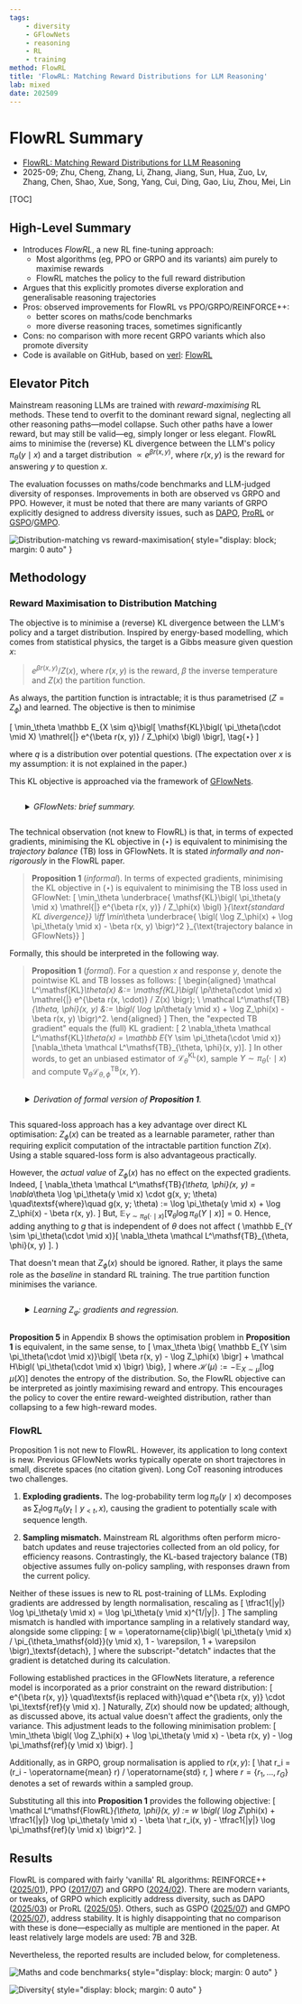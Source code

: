 ```yaml
---
tags:
    - diversity
    - GFlowNets
    - reasoning
    - RL
    - training
method: FlowRL
title: 'FlowRL: Matching Reward Distributions for LLM Reasoning'
lab: mixed
date: 202509
---
```


# FlowRL Summary

-   [FlowRL: Matching Reward Distributions for LLM Reasoning](https://arxiv.org/abs/2509.15207)
-   2025-09; Zhu, Cheng, Zhang, Li, Zhang, Jiang, Sun, Hua, Zuo, Lv, Zhang, Chen, Shao, Xue, Song, Yang, Cui, Ding, Gao, Liu, Zhou, Mei, Lin

[TOC]


## High-Level Summary

-   Introduces *FlowRL*, a new RL fine-tuning approach:
    -   Most algorithms (eg, PPO or GRPO and its variants) aim purely to maximise rewards
    -   FlowRL matches the policy to the full reward distribution
-   Argues that this explicitly promotes diverse exploration and generalisable reasoning trajectories
-   Pros: observed improvements for FlowRL vs PPO/GRPO/REINFORCE++:
    -   better scores on maths/code benchmarks
    -   more diverse reasoning traces, sometimes significantly
-   Cons: no comparison with more recent GRPO variants which also promote diversity
-   Code is available on GitHub, based on [verl](https://github.com/volcengine/verl): [FlowRL](https://github.com/Xuekai-Zhu/FlowRL)


## Elevator Pitch

Mainstream reasoning LLMs are trained with *reward-maximising* RL methods. These tend to overfit to the dominant reward signal, neglecting all other reasoning paths—model collapse. Such other paths have a lower reward, but may still be valid—eg, simply longer or less elegant. FlowRL aims to minimise the (reverse) KL divergence between the LLM's policy $\pi_\theta(y \mid x)$ and a target distribution $\propto e^{\beta r(x, y)}$, where $r(x, y)$ is the reward for answering $y$ to question $x$.

The evaluation focusses on maths/code benchmarks and LLM-judged diversity of responses. Improvements in both are observed vs GRPO and PPO. However, it must be noted that there are many variants of GRPO explicitly designed to address diversity issues, such as [DAPO](http://arxiv.org/abs/2503.14476), [ProRL](http://arxiv.org/abs/2505.24864) or [GSPO](http://arxiv.org/abs/2507.18071)/[GMPO](http://arxiv.org/abs/2507.20673).

![Distribution-matching vs reward-maximisation](attachments/FlowRL%20-%20Distribution-Matching%20vs%20Reward-Maximisation.png){ style="display: block; margin: 0 auto" }


## Methodology

### Reward Maximisation to Distribution Matching

The objective is to minimise a (reverse) KL divergence between the LLM's policy and a target distribution. Inspired by energy-based modelling, which comes from statistical physics, the target is a Gibbs measure given question $x$:

>   $e^{\beta r(x, y)} / Z(x)$, where $r(x, y)$ is the reward, $\beta$ the inverse temperature and $Z(x)$ the partition function.

As always, the partition function is intractable; it is thus parametrised ($Z = Z_\phi$) and learned. The objective is then to minimise

\[
    \min_\theta 
    \mathbb E_{X \sim q}\bigl[
        \mathsf{KL}\bigl( 
            \pi_\theta(\cdot \mid X)
        \mathrel{\|}
            e^{\beta r(x, y)} / Z_\phi(x)
        \bigl)
    \bigr],
\tag{$\star$}
\]

where $q$ is a distribution over potential questions. (The expectation over $x$ is my assumption: it is not explained in the paper.)

This KL objective is approached via the framework of [GFlowNets](https://jmlr.org/papers/v24/22-0364.html).

<details style="margin: 2em">
<summary><i>GFlowNets: brief summary.</i></summary>

Paraphrasing §2, GFlowNets are a probabilistic framework for training stochastic policies to sample discrete, compositional objects (eg, graphs or sequences) in proportion to a given reward. The core principle is to balance forward and backward probability flows at each state, inspired by flow matching (Bengio et al, [2021](https://arxiv.org/abs/2106.04399)).
</details>

The technical observation (not knew to FlowRL) is that, in terms of expected gradients, minimising the KL objective in $(\star)$ is equivalent to minimising the *trajectory balance* (TB) loss in GFlowNets. It is stated *informally and non-rigorously* in the FlowRL paper.

>   **Proposition 1** (*informal*). In terms of expected gradients, minimising the KL objective in $(\star)$ is equivalent to minimising the TB loss used in GFlowNet:
    \[
        \min_\theta 
        \underbrace{
            \mathsf{KL}\bigl( 
                \pi_\theta(y \mid x)
            \mathrel{\|}
                e^{\beta r(x, y)} / Z_\phi(x)
            \bigl)
        }_{\text{standard KL divergence}}
    \iff
        \min_\theta
        \underbrace{
            \bigl( \log Z_\phi(x) + \log \pi_\theta(y \mid x) - \beta r(x, y) \bigr)^2
        }_{\text{trajectory balance in GFlowNets}}
    \]

Formally, this should be interpreted in the following way.

>   **Proposition 1** (*formal*). For a question $x$ and response $y$, denote the pointwise KL and TB losses as follows:
    \[
    \begin{aligned}
        \mathcal L^\mathsf{KL}_\theta(x)
    &:= \mathsf{KL}\bigl( 
            \pi_\theta(\cdot \mid x)
        \mathrel{\|}
            e^{\beta r(x, \cdot)} / Z(x)
        \bigr);
    \\
        \mathcal L^\mathsf{TB}_{\theta, \phi}(x, y)
    &:=  \bigl( \log \pi_\theta(y \mid x) + \log Z_\phi(x) - \beta r(x, y) \bigr)^2.
    \end{aligned}
    \]
    Then, the "expected TB gradient" equals the (full) KL gradient:
    \[
        2 \nabla_\theta \mathcal L^\mathsf{KL}_\theta(x)
    =   \mathbb E_{Y \sim \pi_\theta(\cdot \mid x)}[\nabla_\theta \mathcal L^\mathsf{TB}_{\theta, \phi}(x, y)].
    \]
    In other words, to get an unbiased estimator of $\mathcal L^\mathsf{KL}_\theta(x)$, sample $Y \sim \pi_\theta(\cdot \mid x)$ and compute $\nabla_\theta \mathcal L^\mathsf{TB}_{\theta, \phi}(x, Y)$.

<details style="margin: 2em">
<summary><i>Derivation of formal version of <b>Proposition 1</b>.</i></summary>

Define the KL and trajectory balance (TB) objectives (losses), pointwise wrt questions $x$:
\[
\begin{aligned}
    \mathcal L^\mathsf{KL}_\theta(x)
&:= \mathsf{KL}\bigl( 
        \pi_\theta(\cdot \mid x)
    \mathrel{\|}
        e^{\beta r(x, \cdot)} / Z(x)
    \bigr);
\\
    \mathcal L^\mathsf{TB}_{\theta, \phi}(x, y)
&:=  \bigl( \log \pi_\theta(y \mid x) + \log Z_\phi(x) - \beta r(x, y) \bigr)^2.
\end{aligned}
\]
Expanding the KL divergence,
\[
\begin{aligned}
    \mathcal L^\mathsf{KL}_\theta(x)
&=  \mathbb E_{Y \sim \pi_\theta(\cdot \mid x)}\bigl[
        \log\bigl( \pi_\theta(Y \mid x) Z(x) / e^{\beta r(x, Y)} \bigr)
    \bigr]
\\
&=  \mathbb E_{Y \sim \pi_\theta(\cdot \mid x)}\bigl[
        \log \pi_\theta(Y \mid x) + \log Z(x) - \beta r(x, Y)
    \bigr].
\end{aligned}
\]

The law of $Y \sim \pi_\theta(\cdot \mid x)$ depends on the parameters $\theta$. Abbreviate
\[
    \delta_\theta(x, y)
:=  \log \pi_\theta(y \mid x) + \log Z(x) - \beta r(x, y),
\]
which has
\[
    \nabla_\theta
    \delta_\theta(x, y)
=   \nabla_\theta \log \pi_\theta(y \mid x).
\]

Start with the KL term, using $\pi_\theta(y \mid x) \nabla_\theta \log \pi_\theta(y \mid x) = \nabla_\theta \pi_\theta(y \mid x)$ and $\sum_y \nabla_\theta \pi_\theta(y \mid x) = \nabla_\theta \sum_y \pi_\theta(y \mid x) = \nabla_\theta 1 = 0$:
\[
\begin{aligned}
    \nabla_\theta
    \mathcal L^\mathsf{KL}_\theta(x)
&\textstyle
=   \sum_y
    \nabla_\theta
    \bigl( 
        \pi_\theta(y \mid x)
        \delta_\theta(x, y)
    \bigr)
\\&\textstyle
=   \sum_y
    \bigl(
        \nabla_\theta \pi_\theta(y \mid x)
    \cdot
        \delta_\theta(x, y)
    +   \pi_\theta(y \mid x)
    \cdot
        \nabla_\theta \log \pi_\theta(y \mid x)
    \bigr)
\\&\textstyle
=   \sum_y
        \nabla_\theta \pi_\theta(y \mid x)
    \cdot
        (\delta_\theta(x, y) + 1)
\\&\textstyle
=   \sum_y
        \nabla_\theta \pi_\theta(y \mid x)
    \cdot
        \delta_\theta(x, y)
\\&\textstyle
=   \mathbb E_{Y \sim \pi_\theta(\cdot \mid x)}\bigl[
        \nabla_\theta \log \pi_\theta(Y \mid x)
    \cdot
        \delta_\theta(x, Y)
    \bigr].
\end{aligned}
\]
This is the *policy gradient* form. Turning to the TB term, the derivative is taken *before* the expectation over $y$:
\[
    \nabla_\theta
    \mathcal L^\mathsf{TB}_{\theta, \phi}(x, y)
=   \nabla_\theta
    \delta_\theta(x, y)^2
=   2
        \nabla_\theta \log \pi_\theta(y \mid x)
    \cdot
        \delta_\theta(x, y).
\]
Hence,
\[
\begin{aligned}
    2
    \nabla_\theta
    \mathcal L^\mathsf{KL}_\theta(x)
&
=   2
\nabla_\theta
    \mathbb E_{Y \sim \pi_\theta(\cdot \mid x)}[
        \delta_\theta(x, Y)
    ]
\\&
=   \mathbb E_{Y \sim \pi_\theta(\cdot \mid x)}[
            2 \nabla_\theta \log \pi_\theta(Y \mid x)
        \cdot
            \delta_\theta(x, Y)
    ]
=   \mathbb E_{Y \sim \pi_\theta(\cdot \mid x)}[
        \nabla_\theta
        \mathcal L^\mathsf{TB}_{\theta, \phi}(x, Y)
    ].
\end{aligned}
\]
</details>

This squared-loss approach has a key advantage over direct KL optimisation: $Z_\phi(x)$ can be treated as a learnable parameter, rather than requiring explicit computation of the intractable partition function $Z(x)$. Using a stable squared-loss form is also advantageous practically.

However, the *actual value* of $Z_\phi(x)$ has no effect on the expected gradients. Indeed,
\[
    \nabla_\theta
    \mathcal L^\mathsf{TB}_{\theta, \phi}(x, y)
=       \nabla_\theta \log \pi_\theta(y \mid x)
    \cdot
        g(x, y; \theta)
\quad\textsf{where}\quad
    g(x, y; \theta)
:=  \log \pi_\theta(y \mid x) + \log Z_\phi(x) - \beta r(x, y).
\]
But, $\mathbb E_{Y \sim \pi_\theta(\cdot \mid x)}[\nabla_\theta \log \pi_\theta(Y \mid x)] = 0$. Hence, adding anything to $g$ that is independent of $\theta$ does not affect
\(
    \mathbb E_{Y \sim \pi_\theta(\cdot \mid x)}[
        \nabla_\theta
        \mathcal L^\mathsf{TB}_{\theta, \phi}(x, y)
    ].
\)

That doesn't mean that $Z_\phi(x)$ should be ignored. Rather, it plays the same role as the *baseline* in standard RL training. The true partition function minimises the variance.

<details style="margin: 2em">
<summary><i>Learning Z<sub>φ</sub>: gradients and regression.</i></summary>

Looking back at the per-$x$ KL objective, define
\[
    \mathcal L^\mathsf{KL}_{\theta, \phi}
:=  \mathbb E_{Y \sim \pi_\theta(\cdot \mid x)}\bigl[
        \log \pi_\theta(Y \mid x) + \log Z_\phi(x) - \beta r(x, Y)
    \bigr];
\]
then, $\mathcal L^\mathsf{KL}_{\theta, \phi} = \mathcal L^\mathsf{KL}_\theta$ if $Z_\phi = Z$.In order to minimise the variance, $Z_\phi(x)$ should be such that
\[
    \log Z_\phi(x)
=   \mathbb E_{Y \sim \pi_\theta(\cdot \mid x)}[
        \beta r(x, Y) - \log \pi_\theta(Y \mid x)
    ]
=   \mathbb E_{Y \sim \pi_\theta(\cdot \mid x)}\bigl[
        \log\bigl( e^{\beta r(x, Y)} / \pi_\theta(Y \mid x) \bigr)
    \bigr].
\]
Interestingly, this *is not* the true partition function $Z(x)$: indeed,
\[
    \log Z(x)
=   \log \mathbb E_{Y \sim \pi_\theta(\cdot \mid x)}\bigl[
        e^{\beta r(x, Y)} / \pi_\theta(Y \mid x)
    \bigr].
\]
Calculating either exactly is intractable, so least-squares regression is used:
\[
    \textsf{minimise}
\quad
    \bigl( \log Z_\phi(x) - \beta r(x, y) + \log \pi_\theta(y \mid x) \bigr)^2
=   \mathcal L^\mathsf{TB}_{\theta, \phi}(x, y)
\quad\textsf{wrt}\quad
    \phi.
\]

Taking derivative wrt $\phi$,
\[
    \nabla_\phi
    \mathcal L^\mathsf{TB}_{\theta, \phi}
=   2 \bigl( 
        \nabla_\phi
        \log Z_\phi(x)
        - \beta r(x, y) + \log \pi_\theta(y \mid x)
    \bigr).
\]
Thus, the following update is used: sample $y_1, ..., y_N \sim^\mathsf{iid} \pi_\theta(\cdot \mid x)$ and replace
\[
\textstyle
    \log Z_\phi(x)
\leftarrow
    (1 - \eta) \log Z_\phi(x) + \eta \cdot \frac1n \sum_{i=1}^N \bigl( \beta(r, y_i) - \log \pi_\theta(y_i \mid x) \bigr),
\]
where $\eta \in (0, 1]$ is the learning rate.
</details>


**Proposition 5** in Appendix B shows the optimisation problem in **Proposition 1** is equivalent, in the same sense, to
\[
    \max_\theta
    \big\{
        \mathbb E_{Y \sim \pi_\theta(\cdot \mid x)}\bigl[
            \beta r(x, y) - \log Z_\phi(x)
        \bigr]
    +   \mathcal H\bigl( \pi_\theta(\cdot \mid x) \bigr)
    \big\},
\]
where $\mathcal H(\mu) := - \mathbb E_{X \sim \mu}[\log \mu(X)]$ denotes the entropy of the distribution. So, the FlowRL objective can be interpreted as jointly maximising reward and entropy. This encourages the policy to cover the entire reward-weighted distribution, rather than collapsing to a few high-reward modes.



### FlowRL

Proposition 1 is not new to FlowRL. However, its application to long context is new. Previous GFlowNets works typically operate on short trajectores in small, discrete spaces (no citation given). Long CoT reasoning introduces two challenges.

1.  **Exploding gradients.** The log-probability term $\log \pi_\theta(y \mid x)$ decomposes as $\sum_t \log \pi_\theta(y_t \mid y_{< t}, x)$, causing the gradient to potentially scale with sequence length.

2.  **Sampling mismatch.** Mainstream RL algorithms often perform micro-batch updates and reuse trajectories collected from an old policy, for efficiency reasons. Contrastingly, the KL-based trajectory balance (TB) objective assumes fully on-policy sampling, with responses drawn from the current policy.

Neither of these issues is new to RL post-training of LLMs. Exploding gradients are addressed by length normalisation, rescaling as
\[
    \tfrac1{|y|} \log \pi_\theta(y \mid x)
=   \log \pi_\theta(y \mid x)^{1/|y|}.
\]
The sampling mismatch is handled with importance sampling in a relatively standard way, alongside some clipping:
\[
    w
=   \operatorname{clip}\bigl( \pi_\theta(y \mid x) / \pi_{\theta_\mathsf{old}}(y \mid x), 1 - \varepsilon, 1 + \varepsilon \bigr)_\textsf{detach},
\]
where the subscript-"detatch" indactes that the gradient is detatched during its calculation.

Following established practices in the GFlowNets literature, a reference model is incorporated as a prior constraint on the reward distribution:
\[
    e^{\beta r(x, y)}
\quad\textsf{is replaced with}\quad
    e^{\beta r(x, y)} \cdot \pi_\textsf{ref}(y \mid x).
\]
Naturally, $Z(x)$ should now be updated; although, as discussed above, its actual value doesn't affect the gradients, only the variance. This adjustment leads to the following minimisation problem:
\[
    \min_\theta
    \bigl( \log Z_\phi(x) + \log \pi_\theta(y \mid x) - \beta r(x, y) - \log \pi_\mathsf{ref}(y \mid x) \bigr).
\]

Additionally, as in GRPO, group normalisation is applied to $r(x, y)$:
\[
    \hat r_i = (r_i - \operatorname{mean} r) / \operatorname{std} r,
\]
where $r = \{r_1, ..., r_G\}$ denotes a set of rewards within a sampled group.

Substituting all this into **Proposition 1** provides the following objective:
\[
    \mathcal L^\mathsf{FlowRL}_{\theta, \phi}(x, y)
:=  w \bigl( 
        \log Z_\phi(x)
    +   \tfrac1{|y|} \log \pi_\theta(y \mid x)
    -   \beta \hat r_i(x, y)
    -   \tfrac1{|y|} \log \pi_\mathsf{ref}(y \mid x)
    \bigr)^2.
\]


## Results

FlowRL is compared with fairly 'vanilla' RL algorithms: REINFORCE++ ([2025/01](http://arxiv.org/abs/2501.03262)), PPO ([2017/07](https://arxiv.org/abs/1707.06347)) and GRPO ([2024/02](https://arxiv.org/abs/2402.03300)). There are modern variants, or tweaks, of GRPO which explicitly address diversity, such as DAPO ([2025/03](http://arxiv.org/abs/2503.14476)) or ProRL ([2025/05](http://arxiv.org/abs/2505.24864)). Others, such as GSPO ([2025/07](http://arxiv.org/abs/2507.18071)) and GMPO ([2025/07](http://arxiv.org/abs/2507.20673)), address stability. It is highly disappointing that no comparison with these is done—especially as multiple are mentioned in the paper. At least relatively large models are used: 7B and 32B.

Nevertheless, the reported results are included below, for completeness.

![Maths and code benchmarks](attachments/FlowRL%20-%20Benchmarks.png){ style="display: block; margin: 0 auto" }

![Diversity](attachments/FlowRL%20-%20Diversity.png){ style="display: block; margin: 0 auto" }